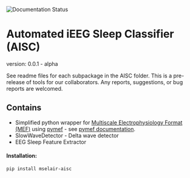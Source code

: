 ![Documentation Status](https://readthedocs.org/projects/aisc-docs/badge/?version=latest)

# Automated iEEG Sleep Classifier (AISC)
version: 0.0.1 - alpha

See readme files for each subpackage in the AISC folder.
This is a pre-release of tools for our collaborators. Any reports, suggestions, or bug reports are welcomed.

## Contains
- Simplified python wrapper for [Multiscale Electrophysiology Format (MEF)](https://github.com/msel-source/meflib) using [pymef](https://github.com/msel-source/pymef) - see [pymef documentation](https://pymef.readthedocs.io/en/latest/).
- SlowWaveDetector - Delta wave detector
- EEG Sleep Feature Extractor

#### Installation:

```bash
pip install mselair-aisc
```




